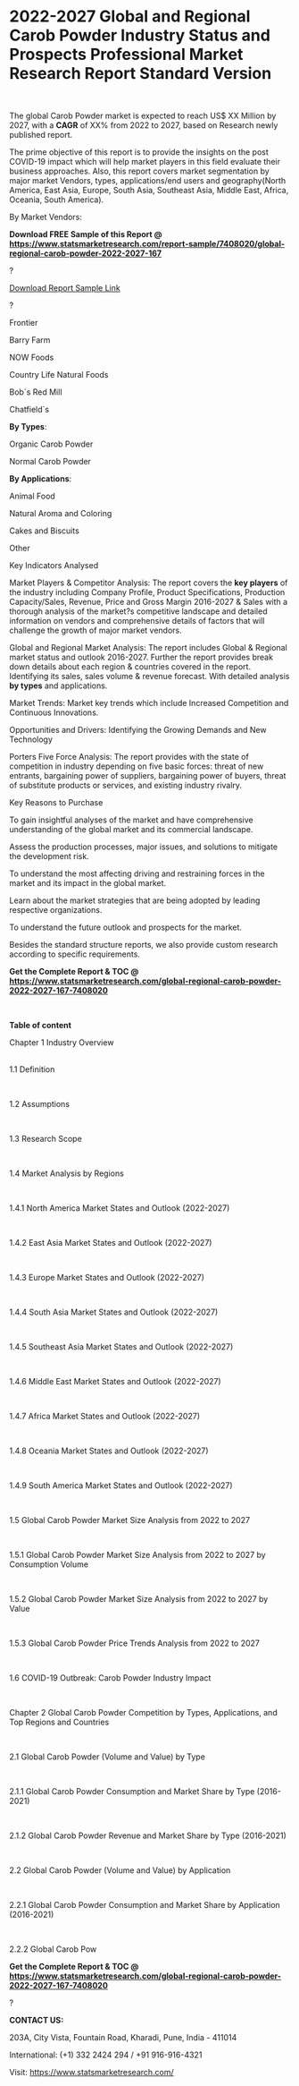 <h1>2022-2027 Global and Regional Carob Powder Industry Status and Prospects Professional Market Research Report Standard Version</h1><br/><p>The global Carob Powder market is expected to reach US$ XX Million by 2027, with a <strong>CAGR</strong> of XX% from 2022 to 2027, based on Research newly published report.</p>
 
 
 
 <p>The prime objective of this report is to provide the insights on the post COVID-19 impact which will help market players in this field evaluate their business approaches. Also, this report covers market segmentation by major market Vendors, types, applications/end users and geography(North America, East Asia, Europe, South Asia, Southeast Asia, Middle East, Africa, Oceania, South America).</p>
 
 
 
 <p>By Market Vendors:</p>
 
 
 
 <div><b>Download FREE Sample of this Report @ <a href="https://www.statsmarketresearch.com/download-free-sample/7408020/global-regional-carob-powder-2022-2027-167">https://www.statsmarketresearch.com/report-sample/7408020/global-regional-carob-powder-2022-2027-167</a></b></div>
 
 
 
 <p>? </p>
 
 
 
 <p><a href="https://www.statsmarketresearch.com/download-free-sample/7408020/global-regional-carob-powder-2022-2027-167">Download Report Sample Link</a></p>
 
 
 
 <p>? </p>
 
 
 
 <p>Frontier</p>
 
 
 
 <p>Barry Farm</p>
 
 
 
 <p>NOW Foods</p>
 
 
 
 <p>Country Life Natural Foods</p>
 
 
 
 <p>Bob`s Red Mill</p>
 
 
 
 <p>Chatfield`s</p>
 
 
 
 <p><strong>By Types</strong>:</p>
 
 
 
 <p>Organic Carob Powder</p>
 
 
 
 <p>Normal Carob Powder</p>
 
 
 
 <p><strong><strong>By Applications</strong></strong>:</p>
 
 
 
 <p>Animal Food</p>
 
 
 
 <p>Natural Aroma and Coloring</p>
 
 
 
 <p>Cakes and Biscuits</p>
 
 
 
 <p>Other</p>
 
 
 
 <p>Key Indicators Analysed</p>
 
 
 
 <p>Market Players & Competitor Analysis: The report covers the <strong>key players</strong> of the industry including Company Profile, Product Specifications, Production Capacity/Sales, Revenue, Price and Gross Margin 2016-2027 & Sales with a thorough analysis of the market?s competitive landscape and detailed information on vendors and comprehensive details of factors that will challenge the growth of major market vendors.</p>
 
 
 
 <p>Global and Regional Market Analysis: The report includes Global & Regional market status and outlook 2016-2027. Further the report provides break down details about each region & countries covered in the report. Identifying its sales, sales volume & revenue forecast. With detailed analysis <strong>by types</strong> and applications.</p>
 
 
 
 <p>Market Trends: Market key trends which include Increased Competition and Continuous Innovations.</p>
 
 
 
 <p>Opportunities and Drivers: Identifying the Growing Demands and New Technology</p>
 
 
 
 <p>Porters Five Force Analysis: The report provides with the state of competition in industry depending on five basic forces: threat of new entrants, bargaining power of suppliers, bargaining power of buyers, threat of substitute products or services, and existing industry rivalry.</p>
 
 
 
 <p>Key Reasons to Purchase</p>
 
 
 
 <p>To gain insightful analyses of the market and have comprehensive understanding of the global market and its commercial landscape.</p>
 
 
 
 <p>Assess the production processes, major issues, and solutions to mitigate the development risk.</p>
 
 
 
 <p>To understand the most affecting driving and restraining forces in the market and its impact in the global market.</p>
 
 
 
 <p>Learn about the market strategies that are being adopted by leading respective organizations.</p>
 
 
 
 <p>To understand the future outlook and prospects for the market.</p>
 
 
 
 <p>Besides the standard structure reports, we also provide custom research according to specific requirements.</p>
 
 
 
 <div><b>Get the Complete Report & TOC @ <a href="https://www.statsmarketresearch.com/global-regional-carob-powder-2022-2027-167-7408020">https://www.statsmarketresearch.com/global-regional-carob-powder-2022-2027-167-7408020</a></b></div>
 
 
 
 <p><br />
 
 <b>Table of content</b></p>
 
 
 
 <p>Chapter 1 Industry Overview<br />
 
 <br />
 
 1.1 Definition<br />
 
 <br />
 
 1.2 Assumptions<br />
 
 <br />
 
 1.3 Research Scope<br />
 
 <br />
 
 1.4 Market Analysis by Regions<br />
 
 <br />
 
 1.4.1 North America Market States and Outlook (2022-2027)<br />
 
 <br />
 
 1.4.2 East Asia Market States and Outlook (2022-2027)<br />
 
 <br />
 
 1.4.3 Europe Market States and Outlook (2022-2027)<br />
 
 <br />
 
 1.4.4 South Asia Market States and Outlook (2022-2027)<br />
 
 <br />
 
 1.4.5 Southeast Asia Market States and Outlook (2022-2027)<br />
 
 <br />
 
 1.4.6 Middle East Market States and Outlook (2022-2027)<br />
 
 <br />
 
 1.4.7 Africa Market States and Outlook (2022-2027)<br />
 
 <br />
 
 1.4.8 Oceania Market States and Outlook (2022-2027)<br />
 
 <br />
 
 1.4.9 South America Market States and Outlook (2022-2027)<br />
 
 <br />
 
 1.5 Global Carob Powder Market Size Analysis from 2022 to 2027<br />
 
 <br />
 
 1.5.1 Global Carob Powder Market Size Analysis from 2022 to 2027 by Consumption Volume<br />
 
 <br />
 
 1.5.2 Global Carob Powder Market Size Analysis from 2022 to 2027 by Value<br />
 
 <br />
 
 1.5.3 Global Carob Powder Price Trends Analysis from 2022 to 2027<br />
 
 <br />
 
 1.6 COVID-19 Outbreak: Carob Powder Industry Impact<br />
 
 <br />
 
 Chapter 2 Global Carob Powder Competition by Types, Applications, and Top Regions and Countries<br />
 
 <br />
 
 2.1 Global Carob Powder (Volume and Value) by Type<br />
 
 <br />
 
 2.1.1 Global Carob Powder Consumption and Market Share by Type (2016-2021)<br />
 
 <br />
 
 2.1.2 Global Carob Powder Revenue and Market Share by Type (2016-2021)<br />
 
 <br />
 
 2.2 Global Carob Powder (Volume and Value) by Application<br />
 
 <br />
 
 2.2.1 Global Carob Powder Consumption and Market Share by Application (2016-2021)<br />
 
 <br />
 
 2.2.2 Global Carob Pow</p>
 
 
 
 <div><b>Get the Complete Report & TOC @ <a href="https://www.statsmarketresearch.com/global-regional-carob-powder-2022-2027-167-7408020">https://www.statsmarketresearch.com/global-regional-carob-powder-2022-2027-167-7408020</a></b></div>
 
 
 
 <p>? </p>
 
 
 
 <p><b>CONTACT US:</b><br />
 
 203A, City Vista, Fountain Road, Kharadi, Pune, India - 411014<br />
 
 International: (+1) 332 2424 294 / +91 916-916-4321<br />
 
 Visit: <a href="https://www.statsmarketresearch.com/">https://www.statsmarketresearch.com/</a></p>